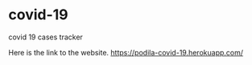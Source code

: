 # covid-19
covid 19 cases tracker

Here is the link to the website.
https://podila-covid-19.herokuapp.com/
